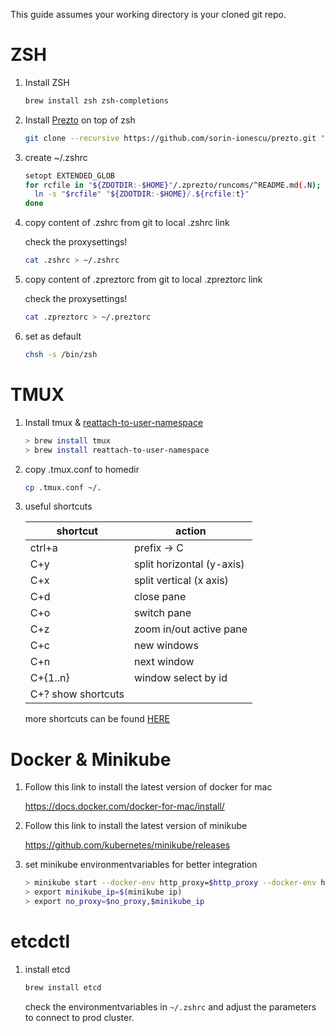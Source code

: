This guide assumes your working directory is your cloned git repo.
# ZSH

1. Install ZSH

    ```sh
    brew install zsh zsh-completions
    ```
2. Install [Prezto] on top of zsh

    ```sh
    git clone --recursive https://github.com/sorin-ionescu/prezto.git "${ZDOTDIR:-$HOME}/.zprezto"
    ```
3. create ~/.zshrc

    ```sh
    setopt EXTENDED_GLOB
    for rcfile in "${ZDOTDIR:-$HOME}"/.zprezto/runcoms/^README.md(.N); do
      ln -s "$rcfile" "${ZDOTDIR:-$HOME}/.${rcfile:t}"
    done
    ```
4. copy content of .zshrc from git to local .zshrc link

    check the proxysettings!
    ```sh
    cat .zshrc > ~/.zshrc
    ```
5. copy content of .zpreztorc from git to local .zpreztorc link

    check the proxysettings!
    ```sh
    cat .zpreztorc > ~/.preztorc
    ```
6. set as default

    ```sh
    chsh -s /bin/zsh
    ```

# TMUX

1. Install tmux & [reattach-to-user-namespace]

    ```sh
    > brew install tmux
    > brew install reattach-to-user-namespace
    ```

2. copy .tmux.conf to homedir

    ```sh
    cp .tmux.conf ~/.
    ```
3. useful shortcuts 

    | shortcut | action |
    | ------ | ------ |
    | ctrl+a | prefix -> C |
    | C+y | split horizontal (y-axis) |
    | C+x | split vertical (x axis) |
    | C+d | close pane |
    | C+o | switch pane |
    | C+z | zoom in/out active pane |
    | C+c | new windows |
    | C+n | next window |
    | C+{1..n} | window select by id |
    | C+? show shortcuts |

    more shortcuts can be found [HERE]

# Docker & Minikube
1. Follow this link to install the latest version of docker for mac

    https://docs.docker.com/docker-for-mac/install/

2. Follow this link to install the latest version of minikube

    https://github.com/kubernetes/minikube/releases


3. set minikube environmentvariables for better integration
    ```sh
    > minikube start --docker-env http_proxy=$http_proxy --docker-env https_proxy=$https_proxy --docker-env       no_proxy=$no_proxy
    > export minikube_ip=$(minikube ip)
    > export no_proxy=$no_proxy,$minikube_ip
    ```

# etcdctl
1. install etcd 
    ```sh
    brew install etcd
    ````
    check the environmentvariables in `~/.zshrc` and adjust the parameters to connect to prod cluster. 


[Prezto]: https://github.com/sorin-ionescu/prezto
[HERE]: https://gist.github.com/MohamedAlaa/2961058
[reattach-to-user-namespace]: https://github.com/ChrisJohnsen/tmux-MacOSX-pasteboard
